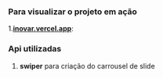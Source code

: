 
### Para visualizar o projeto em ação

1.<strong>[inovar.vercel.app](https://vercel.live/link/inovar-alpha.vercel.app?via=project-dashboard-alias-list&p=1&page=/)</strong>:

### Api utilizadas

1. <strong>swiper</strong> para criação do carrousel de slide
```

